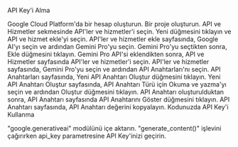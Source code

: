 
API Key'i Alma

Google Cloud Platform'da bir hesap oluşturun.
Bir proje oluşturun.
API ve Hizmetler sekmesinde API'ler ve hizmetler'i seçin.
Yeni düğmesini tıklayın ve API ve hizmet ekle'yi seçin.
API'ler ve hizmetler ekle sayfasında, Google AI'yı seçin ve ardından Gemini Pro'yu seçin.
Gemini Pro'yu seçtikten sonra, Ekle düğmesini tıklayın.
Gemini Pro API'si eklendikten sonra, API ve Hizmetler sayfasında API'ler ve hizmetler'i seçin.
API'ler ve hizmetler sayfasında, Gemini Pro'yu seçin ve ardından API Anahtarları'nı seçin.
API Anahtarları sayfasında, Yeni API Anahtarı Oluştur düğmesini tıklayın.
Yeni API Anahtarı Oluştur sayfasında, API Anahtarı Türü için Okuma ve yazma'yı seçin ve ardından Oluştur düğmesini tıklayın.
API Anahtarı oluşturulduktan sonra, API Anahtarı sayfasında API Anahtarını Göster düğmesini tıklayın.
API Anahtarı sayfasında, API Anahtarı değerini kopyalayın.
Kodunuzda API Key'i Kullanma

"google.generativeai" modülünü içe aktarın.
"generate_content()" işlevini çağırırken api_key parametresine API Key'inizi geçirin.
